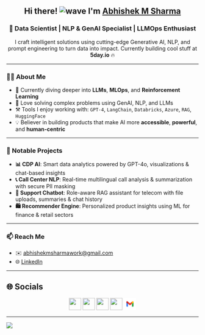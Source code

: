 <h2 align="center">Hi there! <img height="30" width="30" alt="wave" src="https://raw.githubusercontent.com/MartinHeinz/MartinHeinz/master/wave.gif" /> I'm <a href="https://www.linkedin.com/in/abhishek-msh/" target="_blank">Abhishek M Sharma</a></h2>

<h3 align="center">🚀 Data Scientist | NLP & GenAI Specialist | LLMOps Enthusiast</h3>

<p align="center">I craft intelligent solutions using cutting-edge Generative AI, NLP, and prompt engineering to turn data into impact. Currently building cool stuff at <strong>5day.io</strong> 🔥</p>

---

### 👨‍💻 About Me

- 🧠 Currently diving deeper into **LLMs**, **MLOps**, and **Reinforcement Learning**
- 💬 Love solving complex problems using GenAI, NLP, and LLMs
- ⚒️ Tools I enjoy working with: `GPT-4`, `LangChain`, `Databricks`, `Azure`, `RAG`, `HuggingFace`
- 💡 Believer in building products that make AI more **accessible**, **powerful**, and **human-centric**

---

### 💼 Notable Projects

- **📊 CDP AI**: Smart data analytics powered by GPT-4o, visualizations & chat-based insights
- **📞 Call Center NLP**: Real-time multilingual call analysis & summarization with secure PII masking
- **🤖 Support Chatbot**: Role-aware RAG assistant for telecom with file uploads, summaries & chat history
- **🛍️ Recommender Engine**: Personalized product insights using ML for finance & retail sectors

---

### 📫 Reach Me

- ✉️ [abhishekmsharmawork@gmail.com](mailto:abhishekmsharmawork@gmail.com)
- 🌐 [LinkedIn](https://www.linkedin.com/in/abhishek-msh)

---

## 🌐 Socials

<p align="center">
  <a href="https://github.com/abhishek-msh" target="_blank"><img src="https://raw.githubusercontent.com/danielcranney/readme-generator/main/public/icons/socials/github-dark.svg" width="32" height="32" /></a>
  <a href="https://www.instagram.com/abhishek.msh" target="_blank"><img src="https://raw.githubusercontent.com/danielcranney/readme-generator/main/public/icons/socials/instagram.svg" width="32" height="32" /></a>
  <a href="https://www.linkedin.com/in/abhishek-msh" target="_blank"><img src="https://raw.githubusercontent.com/danielcranney/readme-generator/main/public/icons/socials/linkedin.svg" width="32" height="32" /></a>
  <a href="https://www.twitter.com/abhishek_msh" target="_blank"><img src="https://raw.githubusercontent.com/danielcranney/readme-generator/main/public/icons/socials/twitter.svg" width="32" height="32" /></a>
  <a href="mailto:abhishekmsharmawork@gmail.com" target="_blank"><img src="https://raw.githubusercontent.com/timche/gmail-desktop/aff32742fbcdc7c7b238f440a6d00880bf9d407c/media/icon.svg" width="32" height="32" /></a>
</p>

---

<!-- GitHub Stats & Streak (Optional, uncomment if needed) -->
<!-- <div align="center">
  <img align="center" src="https://github-readme-streak-stats.herokuapp.com/?user=abhishek-msh&theme=tokyonight&hide_border=false" />
</div> -->

[![](https://visitcount.itsvg.in/api?id=abhishek-msh&label=Profile%20Views&icon=5&pretty=true)](https://visitcount.itsvg.in)

<!---
✨ This README is special because it appears on your GitHub profile!
--->
